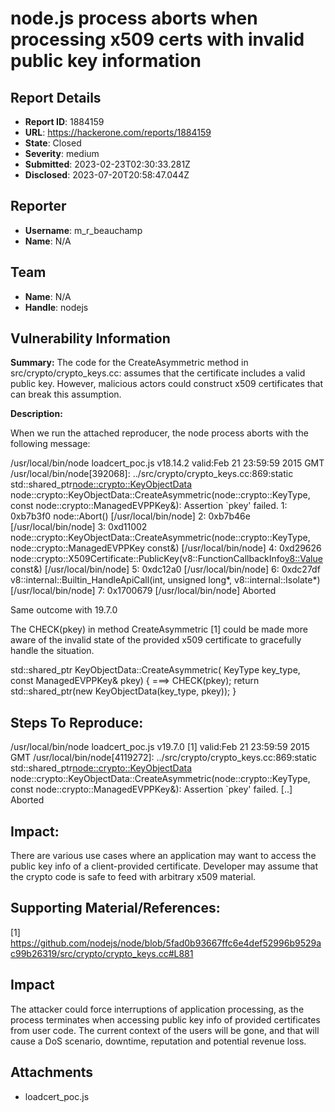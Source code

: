 # node.js process aborts when processing x509 certs with invalid public key information

## Report Details
- **Report ID**: 1884159
- **URL**: https://hackerone.com/reports/1884159
- **State**: Closed
- **Severity**: medium
- **Submitted**: 2023-02-23T02:30:33.281Z
- **Disclosed**: 2023-07-20T20:58:47.044Z

## Reporter
- **Username**: m_r_beauchamp
- **Name**: N/A

## Team
- **Name**: N/A
- **Handle**: nodejs

## Vulnerability Information
**Summary:** 
The code for the CreateAsymmetric method in src/crypto/crypto_keys.cc: assumes that the certificate includes a valid public key. 
However, malicious actors could construct x509 certificates that can break this assumption. 

**Description:** 

When we run the attached reproducer, the node process aborts with the following message: 

 /usr/local/bin/node loadcert_poc.js
v18.14.2
valid:Feb 21 23:59:59 2015 GMT
/usr/local/bin/node[392068]: ../src/crypto/crypto_keys.cc:869:static std::shared_ptr<node::crypto::KeyObjectData> node::crypto::KeyObjectData::CreateAsymmetric(node::crypto::KeyType, const node::crypto::ManagedEVPPKey&): Assertion `pkey' failed.
 1: 0xb7b3f0 node::Abort() [/usr/local/bin/node]
 2: 0xb7b46e  [/usr/local/bin/node]
 3: 0xd11002 node::crypto::KeyObjectData::CreateAsymmetric(node::crypto::KeyType, node::crypto::ManagedEVPPKey const&) [/usr/local/bin/node]
 4: 0xd29626 node::crypto::X509Certificate::PublicKey(v8::FunctionCallbackInfo<v8::Value> const&) [/usr/local/bin/node]
 5: 0xdc12a0  [/usr/local/bin/node]
 6: 0xdc27df v8::internal::Builtin_HandleApiCall(int, unsigned long*, v8::internal::Isolate*) [/usr/local/bin/node]
 7: 0x1700679  [/usr/local/bin/node]
Aborted

Same outcome with 19.7.0

The CHECK(pkey) in method CreateAsymmetric [1] could be made more aware of the invalid state of the provided x509 certificate to gracefully handle the situation. 

std::shared_ptr<KeyObjectData> KeyObjectData::CreateAsymmetric(
    KeyType key_type,
    const ManagedEVPPKey& pkey) {
  ===> CHECK(pkey);
  return std::shared_ptr<KeyObjectData>(new KeyObjectData(key_type, pkey));
}

## Steps To Reproduce:
/usr/local/bin/node loadcert_poc.js 
v19.7.0
[1]
valid:Feb 21 23:59:59 2015 GMT
/usr/local/bin/node[4119272]: ../src/crypto/crypto_keys.cc:869:static std::shared_ptr<node::crypto::KeyObjectData> node::crypto::KeyObjectData::CreateAsymmetric(node::crypto::KeyType, const node::crypto::ManagedEVPPKey&): Assertion `pkey' failed.
[..]
Aborted

## Impact: 

There are various use cases where an application may want to access the public key info of a client-provided certificate. Developer may assume that the crypto code is safe to feed with arbitrary x509 material. 

## Supporting Material/References:

[1] https://github.com/nodejs/node/blob/5fad0b93667ffc6e4def52996b9529ac99b26319/src/crypto/crypto_keys.cc#L881

## Impact

The attacker could force interruptions of application processing, as the process terminates when accessing public key info of provided certificates from user code.  The current context of the users will be gone, and that will cause a DoS scenario, downtime, reputation and potential revenue loss.

## Attachments
- loadcert_poc.js
